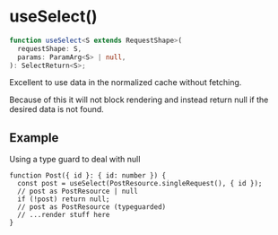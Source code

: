 # useSelect()

```typescript
function useSelect<S extends RequestShape>(
  requestShape: S,
  params: ParamArg<S> | null,
): SelectReturn<S>;
```

Excellent to use data in the normalized cache without fetching.

Because of this it will not block rendering and instead return null
if the desired data is not found.

## Example

Using a type guard to deal with null

```tsx
function Post({ id }: { id: number }) {
  const post = useSelect(PostResource.singleRequest(), { id });
  // post as PostResource | null
  if (!post) return null;
  // post as PostResource (typeguarded)
  // ...render stuff here
}
```
